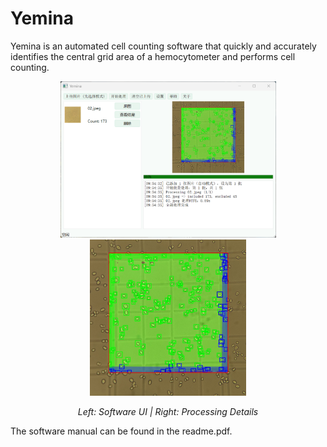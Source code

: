 # Yemina
Yemina is an automated cell counting software that quickly and accurately identifies the central grid area of a hemocytometer and performs cell counting.
<p align="center">
  <img src="software.png" alt="Before" height="250" />
  <img src="02.jpeg" alt="After" height="250" />
</p>

<p align="center">
  <em>Left: Software UI | Right: Processing Details</em>
</p>

The software manual can be found in the readme.pdf.

